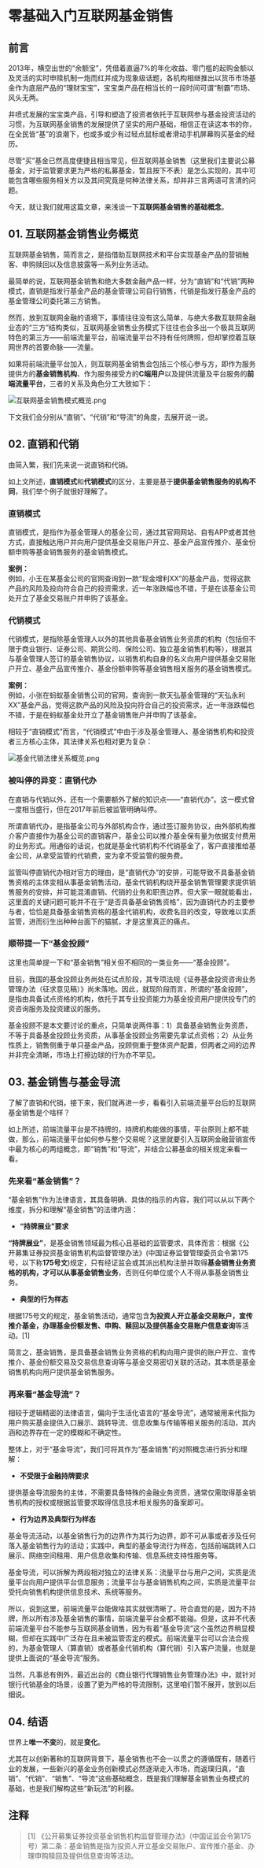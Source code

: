 # 零基础入门互联网基金销售

## 前言

2013年，横空出世的“余额宝”，凭借着直逼7%的年化收益、零门槛的起购金额以及灵活的实时申赎机制一炮而红并成为现象级话题，各机构相继推出以货币市场基金作为底层产品的“理财宝宝”，宝宝类产品在相当长的一段时间可谓“制霸”市场、风头无两。

井喷式发展的宝宝类产品，引导和塑造了投资者依托于互联网参与基金投资活动的习惯，为互联网基金销售的发展提供了坚实的用户基础，相信正在读这本书的你，在全民皆“基”的浪潮下，也或多或少有过轻点鼠标或者滑动手机屏幕购买基金的经历。

尽管“买”基金已然高度便捷且相当常见，但互联网基金销售（这里我们主要说公募基金，对于监管要求更为严格的私募基金，暂且按下不表）是怎么实现的，其中可能包含哪些服务相关方以及其间究竟是何种法律关系，却并非三言两语可言清的问题。

今天，就让我们就用这篇文章，来浅谈一下**互联网基金销售的基础概念**。

## 01. 互联网基金销售业务概览

互联网基金销售，简而言之，是指借助互联网技术和平台实现基金产品的营销触客、申购赎回以及信息披露等一系列业务活动。

最简单的说，互联网基金销售和绝大多数金融产品一样，分为“直销”和“代销”两种模式，直销是指发行基金产品的基金管理公司自行销售，代销是指发行基金产品的基金管理公司委托第三方销售。

然而，放到互联网金融的语境下，事情往往没有这么简单，与绝大多数互联网金融业态的“三方”结构类似，互联网基金销售业务模式下往往也会多出一个极具互联网特色的第三方——前端流量平台，前端流量平台不持有任何牌照，但却掌控着互联网世界的首要命脉——流量。

如果将前端流量平台加入，则互联网基金销售会包括三个核心参与方，即作为服务提供方的**基金销售机构**、作为服务接受方的**C端用户**以及提供流量及平台服务的**前端流量平台**，三者的关系及角色分工大致如下：

![互联网基金销售模式概览.png](https://s2.loli.net/2025/07/01/Y6bZQlsuirMoWaR.png)

下文我们会分别从“直销”、“代销”和“导流”的角度，去展开说一说。

## 02. 直销和代销

由简入繁，我们先来说一说直销和代销。

如上文所述，**直销模式**和**代销模式**的区分，主要是基于**提供基金销售服务的机构不同**，我们举个例子就很好理解了。

### 直销模式

直销模式，是指作为基金管理人的基金公司，通过其官网网站、自有APP或者其他方式，直接触达用户并向用户提供基金交易账户开立、基金产品宣传推介、基金份额申购等基金销售服务的基金销售模式。

**案例：**  
例如，小王在某基金公司的官网查询到一款“现金增利XX”的基金产品，觉得这款产品的风险及投向符合自己的投资需求，近一年涨跌幅也不错，于是在该基金公司处开立了基金交易账户并申购了该基金。

### 代销模式

代销模式，是指除基金管理人以外的其他具备基金销售业务资质的机构（包括但不限于商业银行、证券公司、期货公司、保险公司、独立基金销售机构等），根据其与基金管理人签订的基金销售协议，以销售机构自身的名义向用户提供基金交易账户开立、基金产品宣传推介、基金份额申购等基金销售相关服务的基金销售模式。

**案例：**  
例如，小张在蚂蚁基金销售公司的官网，查询到一款天弘基金管理的“天弘永利XX”基金产品，觉得这款产品的风险及投向符合自己的投资需求，近一年涨跌幅也不错，于是在蚂蚁基金处开立了基金销售账户并申购了该基金。

相较于“直销模式”而言，“代销模式”中由于涉及基金管理人、基金销售机构和投资者三方核心主体，其法律关系也相对更为复杂：

![基金代销法律关系概览.png](https://s2.loli.net/2025/07/01/cNAe4632Wut9d8s.png)

### 被叫停的异变：直销代办

在直销与代销以外，还有一个需要额外了解的知识点——“直销代办”。这一模式曾一度相当盛行，但在2017年前后被监管明确叫停。

所谓直销代办，是指基金公司与外部机构合作，通过签订服务协议，由外部机构推介客户直接作为基金公司的直销客户，基金公司以推介基金保有量为依据支付费用的业务形式。用通俗的话说，也就是基金代销机构不代销基金了，客户直接推给基金公司，从拿受监管的代销费，变为拿不受监管的服务费。

监管叫停直销代办相对官方的理由，是“直销代办”的安排，可能导致不具备基金销售资格的主体变相从事基金销售活动，基金代销机构绕开基金销售管理要求提供销售服务的安排，并可能混淆直销、代销的业务和职责边界。但大家一眼就能看出，这里面的关键问题可能并不在于“是否具备基金销售资格”，因为直销代办的主要参与者，恰恰是具备基金销售资格的基金代销机构，收费名目的改变，导致难以实质监管，进而衍生出种种台面下的猫腻，才是这里真正的痛点。

### 顺带提一下“基金投顾”

这里也简单提一下和“基金销售”相关但不相同的一类业务——“基金投顾”。

目前，我国的基金投顾业务尚处在试点阶段，其专项法规《证券基金投资咨询业务管理办法（征求意见稿）》尚未落地。因此，就现阶段而言，所谓的“基金投顾”，是指由具备试点资格的机构，依托于其专业投资能力为基金投资用户提供投专门的资咨询服务及投资建议的服务。

基金投顾不是本文要讨论的重点，只简单说两件事：1）具备基金销售业务资质，不等于具备基金投顾业务资质，从事基金投顾业务需要先拿试点资格；2）从业务性质上，销售侧重于单只基金产品，投顾侧重于整体资产配置，但两者之间的边界并非完全清晰，市场上打擦边球的行为亦不罕见。

## 03. 基金销售与基金导流

了解了直销和代销，接下来，我们就再进一步，看看引入前端流量平台后的互联网基金销售是个啥样？

如上所述，前端流量平台是不持牌的，持牌机构能做的事情，平台原则上都不能做，那么，前端流量平台如何参与整个交易呢？这里就要引入互联网金融营销宣传中最为核心的两组概念，即“销售”和“导流”，并结合公募基金的相关规定来看一看。

### 先来看“基金销售”？

“基金销售”作为法律语言，其具备明确、具体的指示的内容，我们可以从以下两个维度，拆分和理解“基金销售”的法律内涵：

- **“持牌展业”要求**

**“持牌展业”**，是基金销售领域最为核心且基础的监管要求，具体而言：根据《公开募集证券投资基金销售机构监督管理办法》(中国证券监督管理委员会令第175号，以下称**175号文**)规定，只有经证监会或其派出机构注册并取得**基金销售业务资格的机构，才可以从事基金销售业务**，否则任何单位或个人不得从事基金销售业务。

- **典型的行为样态**

根据175号文的规定，基金销售活动，通常包含**为投资人开立基金交易账户，宣传推介基金，办理基金份额发售、申购、赎回以及提供基金交易账户信息查询**等活动。[1]

简言之，基金销售，是具备基金销售业务资格的机构向用户提供的账户开立、宣传推介、基金份额交易及交易信息查询等与基金交易密切关联的活动，其本质是基金销售机构向用户提供基金销售服务。

### 再来看“基金导流”？

相较于逻辑精密的法律语言，偏向于生活化语言的“基金导流”，通常被用来代指为用户购买基金提供入口展示、跳转导流、信息收集与传输等相关服务的活动，其内涵和边界存在一定的模糊和不确定性。

整体上，对于“基金导流”，我们可将其作为“基金销售”的对照概念进行拆分和理解：

- **不受限于金融持牌要求**

提供基金导流服务的主体，不需要具备特殊的金融业务资质，通常仅需取得基金销售机构的授权或根据监管要求取得信息技术相关服务的备案即可。

- **行为边界及典型行为样态**

基金导流活动，以基金销售行为的边界作为其行为边界，即不可从事或者涉及任何落入基金销售行为的活动；实践中，典型的基金导流行为样态，包括前端跳转入口展示、网络空间租用、用户信息收集和传输、信息系统支持性服务等。

基金导流，可以拆解为两段相对独立的法律关系：流量平台与用户之间，实质是流量平台向用户提供平台信息服务；流量平台与基金销售机构之间，实质是流量平台受托向销售机构提供信息技术、系统等服务。

所以，说到这里，前端流量平台能做啥其实就很清晰了。符合直觉的是，因为不持牌，所以所有涉及基金销售的事情，前端流量平台全都不能碰。但是，这并不代表前端流量平台不能参与互联网基金销售，因为有着“基金导流”这个虽然边界稍显模糊，但却在实践中广泛存在且未被监管否定的模式。前端流量平台可以合法合规的，为基金管理人（算直销）或者基金代销机构（算代销）引入客户流量，也就是提供上面说的“基金导流”服务。

当然，凡事总有例外，最近出台的《商业银行代理销售业务管理办法》中，就针对银行代销基金的场景，设置了更为严格的导流限制，这里咱们暂不展开，放到以后细说。

## 04. 结语

世界上**唯一不变**的，就是**变化**。

尤其在以创新著称的互联网背景下，基金销售也不会一以贯之的遵循既有，随着行业的发展，一些新兴的基金业务创新模式必然逐渐走入市场，而返璞归真，“直销”、“代销”、“销售”、“导流”这些基础概念，既是我们理解基金销售业务模式的基础，也是我们解构这些“新玩法”的利器。

## 注释
> [1] 《公开募集证券投资基金销售机构监督管理办法》（中国证监会令第175号）第二条：基金销售是指为投资人开立基金交易账户、宣传推介基金、办理申购赎回及提供信息查询等活动。
